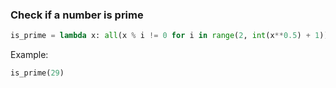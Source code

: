 ### Check if a number is prime
```Python
is_prime = lambda x: all(x % i != 0 for i in range(2, int(x**0.5) + 1))
```

Example:
```Python
is_prime(29)
```
